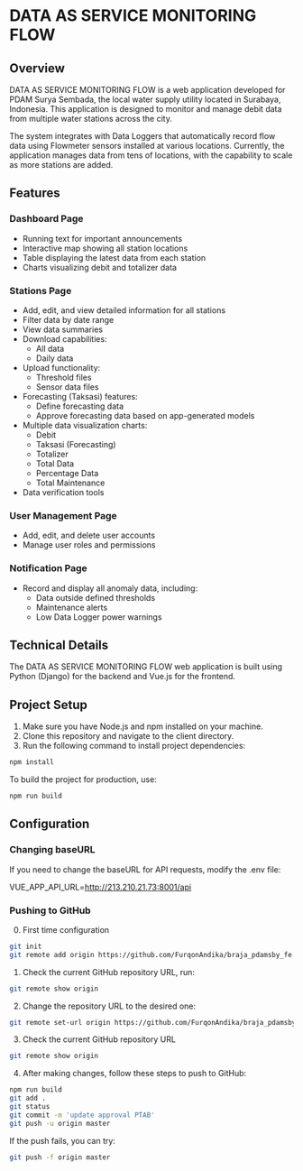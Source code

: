 # DATA AS SERVICE MONITORING FLOW

## Overview

DATA AS SERVICE MONITORING FLOW is a web application developed for PDAM Surya Sembada, the local water supply utility located in Surabaya, Indonesia. This application is designed to monitor and manage debit data from multiple water stations across the city.

The system integrates with Data Loggers that automatically record flow data using Flowmeter sensors installed at various locations. Currently, the application manages data from tens of locations, with the capability to scale as more stations are added.

## Features

### Dashboard Page
- Running text for important announcements
- Interactive map showing all station locations
- Table displaying the latest data from each station
- Charts visualizing debit and totalizer data

### Stations Page
- Add, edit, and view detailed information for all stations
- Filter data by date range
- View data summaries
- Download capabilities:
  - All data
  - Daily data
- Upload functionality:
  - Threshold files
  - Sensor data files
- Forecasting (Taksasi) features:
  - Define forecasting data
  - Approve forecasting data based on app-generated models
- Multiple data visualization charts:
  - Debit
  - Taksasi (Forecasting)
  - Totalizer
  - Total Data
  - Percentage Data
  - Total Maintenance
- Data verification tools

### User Management Page
- Add, edit, and delete user accounts
- Manage user roles and permissions

### Notification Page
- Record and display all anomaly data, including:
  - Data outside defined thresholds
  - Maintenance alerts
  - Low Data Logger power warnings

## Technical Details

The DATA AS SERVICE MONITORING FLOW web application is built using Python (Django) for the backend and Vue.js for the frontend.

## Project Setup

1. Make sure you have Node.js and npm installed on your machine.
2. Clone this repository and navigate to the client directory.
3. Run the following command to install project dependencies:

```sh
npm install
```

To build the project for production, use:

```sh
npm run build
```

## Configuration

### Changing baseURL

If you need to change the baseURL for API requests, modify the .env file:

VUE_APP_API_URL=http://213.210.21.73:8001/api

### Pushing to GitHub
0. First time configuration

```sh
git init
git remote add origin https://github.com/FurqonAndika/braja_pdamsby_fe.git
```

1. Check the current GitHub repository URL, run:

```sh
git remote show origin
```

2. Change the repository URL to the desired one:

```sh
git remote set-url origin https://github.com/FurqonAndika/braja_pdamsby_fe.git
```

3. Check the current GitHub repository URL
```sh
git remote show origin
```

4. After making changes, follow these steps to push to GitHub:

```sh
npm run build
git add .
git status
git commit -m 'update approval PTAB'
git push -u origin master
```
If the push fails, you can try:
```sh
git push -f origin master
```
